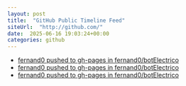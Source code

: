 ```yaml
---
layout: post
title:  "GitHub Public Timeline Feed"
siteUrl:  "http://github.com/"
date:  2025-06-16 19:03:24+00:00
categories: github
---
```

*  [fernand0 pushed to gh-pages in fernand0/botElectrico](https://github.com/fernand0/botElectrico/compare/8dfa015b4e...c46232a774)
*  [fernand0 pushed to gh-pages in fernand0/botElectrico](https://github.com/fernand0/botElectrico/compare/79d3a281ba...687aa98255)
*  [fernand0 pushed to gh-pages in fernand0/botElectrico](https://github.com/fernand0/botElectrico/compare/a081af8860...b395d5d8e2)
